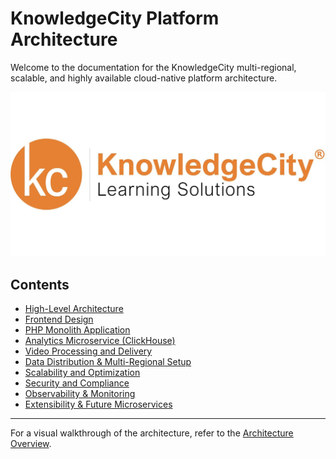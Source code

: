 # KnowledgeCity Platform Architecture

Welcome to the documentation for the KnowledgeCity multi-regional, scalable, and highly available cloud-native platform architecture.

![](images/banner.jpg)

## Contents

- [High-Level Architecture](architecture.md)
- [Frontend Design](frontend.md)
- [PHP Monolith Application](php-monolith.md)
- [Analytics Microservice (ClickHouse)](analytics.md)
- [Video Processing and Delivery](video-processing.md)
- [Data Distribution & Multi-Regional Setup](multi-regional.md)
- [Scalability and Optimization](scalability.md)
- [Security and Compliance](security.md)
- [Observability & Monitoring](observability.md)
- [Extensibility & Future Microservices](future-microservices.md)

---

For a visual walkthrough of the architecture, refer to the [Architecture Overview](architecture.md).

